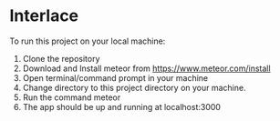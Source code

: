 # Interlace

To run this project on your local machine: 

1. Clone the repository
2. Download and Install meteor from https://www.meteor.com/install 
3. Open terminal/command prompt in your machine
4. Change directory to this project directory on your machine.
5. Run the command meteor
6. The app should be up and running at localhost:3000
